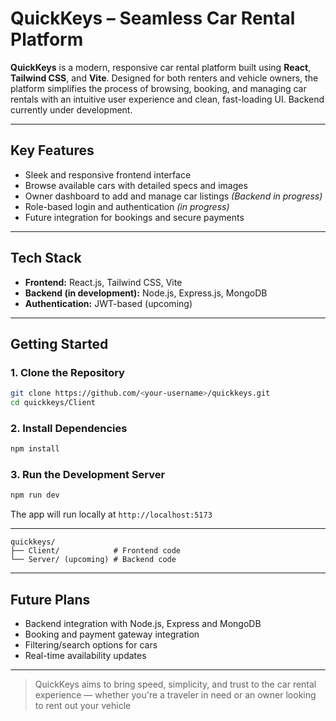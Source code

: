 # QuickKeys – Seamless Car Rental Platform

**QuickKeys** is a modern, responsive car rental platform built using **React**, **Tailwind CSS**, and **Vite**. Designed for both renters and vehicle owners, the platform simplifies the process of browsing, booking, and managing car rentals with an intuitive user experience and clean, fast-loading UI. Backend currently under development.

---

## Key Features

* Sleek and responsive frontend interface
* Browse available cars with detailed specs and images
* Owner dashboard to add and manage car listings *(Backend in progress)*
* Role-based login and authentication *(in progress)*
* Future integration for bookings and secure payments

---

## Tech Stack

* **Frontend:** React.js, Tailwind CSS, Vite
* **Backend (in development):** Node.js, Express.js, MongoDB
* **Authentication:** JWT-based (upcoming)

---

## Getting Started

### 1. Clone the Repository

```bash
git clone https://github.com/<your-username>/quickkeys.git
cd quickkeys/Client
```

### 2. Install Dependencies

```bash
npm install
```

### 3. Run the Development Server

```bash
npm run dev
```

The app will run locally at `http://localhost:5173`

---

```
quickkeys/
├── Client/            # Frontend code
└── Server/ (upcoming) # Backend code 
```

---

## Future Plans

* Backend integration with Node.js, Express and MongoDB
* Booking and payment gateway integration
* Filtering/search options for cars
* Real-time availability updates
  
---

> QuickKeys aims to bring speed, simplicity, and trust to the car rental experience — whether you're a traveler in need or an owner looking to rent out your vehicle
